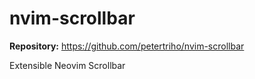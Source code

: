 # nvim-scrollbar

**Repository:** https://github.com/petertriho/nvim-scrollbar

Extensible Neovim Scrollbar
